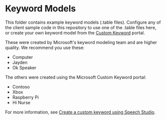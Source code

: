 # Keyword Models

This folder contains example keyword models (.table files). Configure any of the client sample code in this repository to use one of the .table files here, or create your own keyword model from the [Custom Keyword](https://speech.microsoft.com/customkeyword) portal.

These were created by Microsoft's keyword modeling team and are higher quality. We recommend you use these:
* Computer
* Jayden
* Ok Speaker

 The others were created using the Microsoft Custom Keyword portal:
* Contoso
* Xbox
* Raspberry Pi
* Hi Nurse

For more information, see [Create a custom keyword using Speech Studio](https://docs.microsoft.com/en-us/azure/cognitive-services/speech-service/speech-devices-sdk-create-kws).